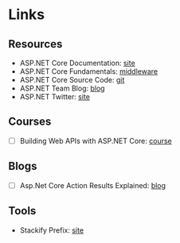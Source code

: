 # Links

## Resources

* ASP.NET Core Documentation: [site](https://docs.microsoft.com/en-us/aspnet/core/?view=aspnetcore-2.1)
* ASP.NET Core Fundamentals: [middleware](https://docs.microsoft.com/en-us/aspnet/core/fundamentals/middleware/index?view=aspnetcore-2.1&tabs=aspnetcore2x)
* ASP.NET Core Source Code: [git](https://github.com/aspnet)
* ASP.NET Team Blog: [blog](https://blogs.msdn.microsoft.com/webdev/)
* ASP.NET Twitter: [site](https://twitter.com/aspnet)

## Courses

* [ ] Building Web APIs with ASP.NET Core: [course](https://www.linkedin.com/learning/building-web-apis-with-asp-dot-net-core-2)

## Blogs

* [ ] Asp.Net Core Action Results Explained: [blog](http://hamidmosalla.com/2017/03/29/asp-net-core-action-results-explained/)

## Tools

* Stackify Prefix: [site](https://stackify.com/prefix/)



